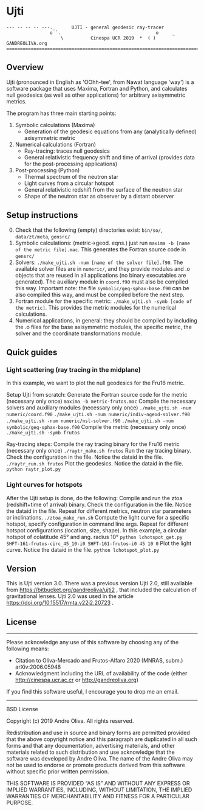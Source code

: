 # Ujti

```
--- -- -- -- ---._      UJTI - general geodesic ray-tracer             
                o `.                                   o     _         
                    \          Cinespa UCR 2019  *  ( ) GANDREOLIVA.org
=======================================================================
```

## Overview
Ujti (pronounced in English as 'OOhh-tee', from Nawat language 'way') is a software package that uses Maxima, Fortran and Python, and calculates null geodesics (as well as other applications) for arbitrary axisymmetric metrics.

The program has three main starting points:

1. Symbolic calculations (Maxima)
    *    Generation of the geodesic equations from any (analytically defined) axisymmetric metric
2. Numerical calculations (Fortran)
    *    Ray-tracing: traces null geodesics
    *    General relativistic frequency shift and time of arrival (provides data for the post-processing applications)
3. Post-processing (Python)
    *    Thermal spectrum of the neutron star
    *    Light curves from a circular hotspot
    *    General relativistic redshift from the surface of the neutron star
    *    Shape of the neutron star as observer by a distant observer

## Setup instructions
0.    Check that the following (empty) directories exist: `bin/so/`, `data/zt/meta`, `gensrc/`
1.    Symbolic calculations: (metric->geod. eqns.) just run `maxima -b [name of the metric file].mac`. This generates the Fortran source code in `gensrc/`
2.    Solvers: `./make_ujti.sh -num [name of the solver file].f90`. The available solver files are in `numeric/`, and they provide modules and .o objects that are reused in all applications (no binary executables are generated). The auxiliary module in `coord.f90` must also be compiled this way. Important note: the file `symbolic/geq-sphax-base.f90` can be also compiled this way, and must be compiled before the next step.
3.    Fortran module for the specific metric: `./make_ujti.sh -symb [code of the metric]`. This provides the metric modules for the numerical calculations.
4.    Numerical applications, in general: they should be compiled by including the .o files for the base axisymmetric modules, the specific metric, the solver and the coordinate transformations module.


## Quick guides
### Light scattering (ray tracing in the midplane)
In this example, we want to plot the null geodesics for the Fru16 metric.

Setup Ujti from scratch:
Generate the Fortran source code for the metric (necessary only once)
`maxima -b metric-frutos.mac`
Compile the necessary solvers and auxiliary modules (necessary only once)
`./make_ujti.sh -num numeric/coord.f90`
`./make_ujti.sh -num numeric/indiv-ngeod-solver.f90`
`./make_ujti.sh -num numeric/nsl-solver.f90`
`./make_ujti.sh -num symbolic/geq-sphax-base.f90`
Compile the metric (necessary only once)
`./make_ujti.sh -symb frutos`

Ray-tracing steps:
Compile the ray tracing binary for the Fru16 metric (necessary only once)
`./raytr_make.sh frutos`
Run the ray tracing binary. Check the configuration in the file. Notice the dataid in the file.
`./raytr_run.sh frutos`
Plot the geodesics. Notice the dataid in the file.
`python raytr_plot.py`

### Light curves for hotspots
After the Ujti setup is done, do the following:
Compile and run the ztoa (redshift+time of arrival) binary. Check the configuration in the file. Notice the dataid in the file. Repeat for different metrics, neutron star parameters or inclinations.
`./ztoa_make_run.sh`
Compute the light curve for a specific hotspot, specify configuration in command line args. Repeat for different hotspot configurations (location, size, shape). In this example, a circular hotspot of colatitude 45° and ang. radius 10°
`python lchotspot_get.py SHFT-161-frutos-circ_45_10-i0 SHFT-161-frutos-i0 45 10 0`
Plot the light curve. Notice the dataid in the file.
`python lchotspot_plot.py`


## Version
This is Ujti version 3.0. There was a previous version Ujti 2.0, still available from https://bitbucket.org/gandreoliva/ujti2 , that included the calculation of gravitational lenses. Ujti 2.0 was used in the article https://doi.org/10.15517/rmta.v22i2.20723 .

## License

---

Please acknowledge any use of this software by choosing any of the following means:

  *    Citation to Oliva-Mercado and Frutos-Alfaro 2020 (MNRAS, subm.) arXiv:2006.05948
  *    Acknowledgment including the URL of availability of the code (either http://cinespa.ucr.ac.cr or http://gandreoliva.org)

If you find this software useful, I encourage you to drop me an email.

---

BSD License

Copyright (c) 2019 Andre Oliva.
All rights reserved.

Redistribution and use in source and binary forms are permitted
provided that the above copyright notice and this paragraph are
duplicated in all such forms and that any documentation, advertising
materials, and other materials related to such distribution and use
acknowledge that the software was developed by Andre Oliva. The
name of the Andre Oliva may not be used to endorse or promote
products derived from this software without specific prior written
permission.

THIS SOFTWARE IS PROVIDED “AS IS” AND WITHOUT ANY EXPRESS OR IMPLIED
WARRANTIES, INCLUDING, WITHOUT LIMITATION, THE IMPLIED WARRANTIES OF
MERCHANTABILITY AND FITNESS FOR A PARTICULAR PURPOSE.
